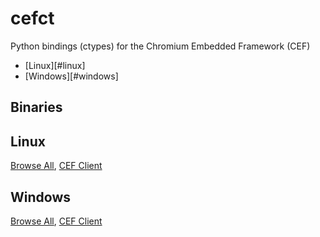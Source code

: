 # cefct

Python bindings (ctypes) for the Chromium Embedded Framework (CEF)

* [Linux][#linux]
* [Windows][#windows]

## Binaries

## Linux
[Browse All](https://cef-builds.spotifycdn.com/index.html#linux64:cef_binary_104.4.18+g2587cf2+chromium-104.0.5112.81),
[CEF Client](https://cef-builds.spotifycdn.com/cef_binary_104.4.22%2Bg181df42%2Bchromium-104.0.5112.81_linux64_client.tar.bz2)

## Windows
[Browse All](https://cef-builds.spotifycdn.com/index.html#windows64:cef_binary_104.4.18+g2587cf2+chromium-104.0.5112.81),
[CEF Client](https://cef-builds.spotifycdn.com/cef_binary_104.4.22%2Bg181df42%2Bchromium-104.0.5112.81_windows64_client.tar.bz2)
